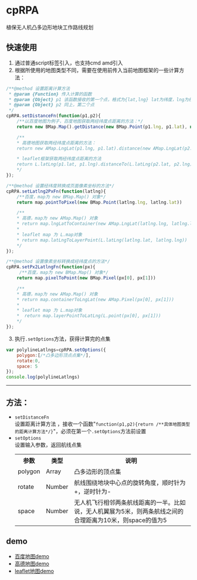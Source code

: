 # cpRPA
植保无人机凸多边形地块工作路线规划

## 快速使用
1. 通过普通script标签引入，也支持cmd amd引入
2. 根据所使用的地图类型不同，需要在使用前传入当前地图框架的一些计算方法：  
```javascript
/**@method 设置距离计算方法
 * @param {Function} 传入计算的函数
 * @param {Object} p1 该函数接收的第一个点，格式为{lat,lng} lat为纬度，lng为经度
 * @param {Object} p2 同上，第二个点
 */
cpRPA.setDistanceFn(function(p1,p2){
    /**以百度地图为例子，百度地图获取两经纬度点距离的方法：*/
    return new BMap.Map().getDistance(new BMap.Point(p1.lng, p1.lat), new BMap.Point(p2.lng, p2.lat));

    /** 
    * 高德地图获取两经纬度点距离的方法：
    return new AMap.LngLat(p1.lng, p1.lat).distance(new AMap.LngLat(p2.lng, p2.lat));

    * leaflet框架获取两经纬度点距离的方法
    return L.latLng(p1.lat, p1.lng).distanceTo(L.latLng(p2.lat, p2.lng))
    */
});

/**@method 设置经纬度转换成页面像素坐标的方法*/
cpRPA.setLatlng2PxFn(function(latlng){
    /**百度，map为 new BMap.Map() 对象*/
    return map.pointToPixel(new BMap.Point(latlng.lng, latlng.lat))

    /**
    * 高德，map为 new AMap.Map() 对象
    * return map.lngLatToContainer(new AMap.LngLat(latlng.lng, latlng.lat))
    *
    * leaflet map 为 L.map对象
    * return map.latLngToLayerPoint(L.latLng(latlng.lat, latlng.lng)) 
    */
});

/**@method 设置像素坐标转换成经纬度点的方法*/
cpRPA.setPx2LatlngFn(function(px){
     /**百度，map为 new BMap.Map() 对象*/
    return map.pixelToPoint(new BMap.Pixel(px[0], px[1]))

    /**
    * 高德，map为 new AMap.Map() 对象
    * return map.containerToLngLat(new AMap.Pixel(px[0], px[1]))
    * 
    * leaflet map 为 L.map对象
    *  return map.layerPointToLatLng(L.point(px[0], px[1]))
    */
});
```
3. 执行`.setOptions`方法，获得计算完的点集  
```javascript
var polylineLatlngs=cpRPA.setOptions({
    polygon:[/*凸多边形顶点点集*/],
    rotate:0,
    space: 5
});
console.log(polylineLatlngs)
```

---
## 方法：
* `setDistanceFn`   
设置距离计算方法
，接收一个函数"`function(p1,p2){return /**具体地图类型的距离计算方法*/}`"，必须在第一个`.setOptions`方法前设置
* `setOptions`  
设置输入参数，返回航线点集
    <table>
        <tr>
            <th>参数</th><th>类型</th><th>说明</th>
        </tr>
        <tr>
            <td>polygon</td>
            <td>Array</td>
            <td>凸多边形的顶点集</td>
        </tr>
        <tr>
            <td>rotate</td>
            <td>Number</td>
            <td>航线围绕地块中心点的旋转角度，顺时针为+，逆时针为-</td>
        </tr>
        <tr>
            <td>space</td>
            <td>Number</td>
            <td>无人机飞行相邻两条航线距离的一半。比如说，无人机翼展为5米，则两条航线之间的合理距离为10米，则space的值为5</td>
        </tr>
    </table>


## demo
* [百度地图demo](https://char-ten.github.io/cpRPA/test/index.baidu.html)
* [高德地图demo](https://char-ten.github.io/cpRPA/test/index.lbs.html)
* [leaflet地图demo](https://char-ten.github.io/cpRPA/test/index.leaflet.html)